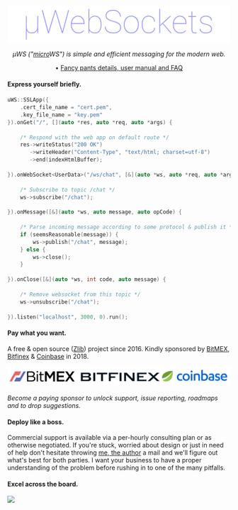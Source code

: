 <div align="center">
<img src="misc/logo.png" />

*µWS ("[micro](https://en.wikipedia.org/wiki/Micro-)WS") is simple and efficient messaging for the modern web.*

• [Fancy pants details, user manual and FAQ](misc/READMORE.md)

</div>

#### Express yourself briefly.
```c++
uWS::SSLApp({
    .cert_file_name = "cert.pem",
    .key_file_name = "key.pem"
}).onGet("/", [](auto *res, auto *req, auto *args) {

    /* Respond with the web app on default route */
    res->writeStatus("200 OK")
       ->writeHeader("Content-Type", "text/html; charset=utf-8")
       ->end(indexHtmlBuffer);
    
}).onWebSocket<UserData>("/ws/chat", [&](auto *ws, auto *req, auto *args) {

    /* Subscribe to topic /chat */
    ws->subscribe("/chat");
    
}).onMessage([&](auto *ws, auto message, auto opCode) {

    /* Parse incoming message according to some protocol & publish it */
    if (seemsReasonable(message)) {
        ws->publish("/chat", message);
    } else {
        ws->close();
    }
    
}).onClose([&](auto *ws, int code, auto message) {

    /* Remove websocket from this topic */
    ws->unsubscribe("/chat");
    
}).listen("localhost", 3000, 0).run();
```

#### Pay what you want.
A free & open source ([Zlib](LICENSE)) project since 2016. Kindly sponsored by [BitMEX](https://bitmex.com), [Bitfinex](https://bitfinex.com) & [Coinbase](https://www.coinbase.com/) in 2018.

<div align="center"><img src="misc/2018.png"/></div>

*Become a paying sponsor to unlock support, issue reporting, roadmaps and to drop suggestions.*

#### Deploy like a boss.
Commercial support is available via a per-hourly consulting plan or as otherwise negotiated. If you're stuck, worried about design or just in need of help don't hesitate throwing [me, the author](https://github.com/alexhultman) a mail and we'll figure out what's best for both parties. I want your business to have a proper understanding of the problem before rushing in to one of the many pitfalls.

#### Excel across the board.
![](https://github.com/uNetworking/uWebSockets/raw/master/misc/images/overview.png)
